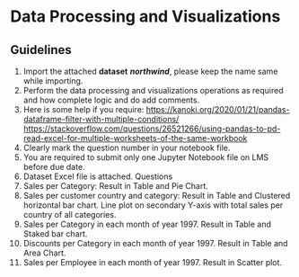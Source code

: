 # Data Processing and Visualizations
## Guidelines
1. Import the attached **dataset** ***northwind***, please keep the name same while importing.
2. Perform the data processing and visualizations operations as required and how complete logic and do add comments.
3. Here is some help if you require:
https://kanoki.org/2020/01/21/pandas-dataframe-filter-with-multiple-conditions/
https://stackoverflow.com/questions/26521266/using-pandas-to-pd-read-excel-for-multiple-worksheets-of-the-same-workbook
4. Clearly mark the question number in your notebook file.
5. You are required to submit only one Jupyter Notebook file on LMS before due date.
6. Dataset Excel file is attached.
Questions
1. Sales per Category: Result in Table and Pie Chart.
2. Sales per customer country and category: Result in Table and Clustered horizontal bar chart. Line plot on secondary Y-axis with total sales per country of all categories.
3. Sales per Category in each month of year 1997. Result in Table and Staked bar chart.
4. Discounts per Category in each month of year 1997. Result in Table and Area Chart.
5. Sales per Employee in each month of year 1997. Result in Scatter plot.